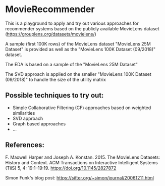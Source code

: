 # MovieRecommender
This is a playground to apply and try out various approaches for recommender systems based on the publicly available MovieLens dataset (https://grouplens.org/datasets/movielens/) 


A sample (first 100K rows) of the MovieLens dataset "MovieLens 25M Dataset" is provided as well as the "MovieLens 100K Dataset (09/2018)" dataset.

The EDA is based on a sample of the "MovieLens 25M Dataset"

The SVD approach is applied on the smaller "MovieLens 100K Dataset (09/2018)" to handle the size of the utility matrix


## Possible techniques to try out:
- Simple Collaborative Filtering (CF) approaches based on weighted similarities
- SVD approach
- Graph based approaches
- ...




## References:
F. Maxwell Harper and Joseph A. Konstan. 2015. The MovieLens Datasets: History and Context. ACM Transactions on Interactive Intelligent Systems (TiiS) 5, 4: 19:1–19:19. <https://doi.org/10.1145/2827872>

Simon Funk's blog post:
https://sifter.org/~simon/journal/20061211.html


